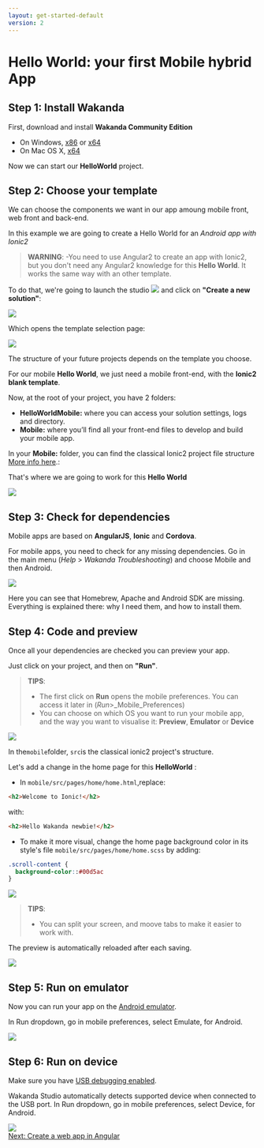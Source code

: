 ```yaml
---
layout: get-started-default
version: 2
---
```


# Hello World: your first Mobile hybrid App

## Step 1: Install Wakanda

First, download and install **Wakanda Community Edition**

- On Windows, [x86](https://github.com/Wakanda/wakanda-digital-app-factory/releases/download/v1.1.3/wakanda-community-all_1.1.3_x86.msi "download") or [x64](https://github.com/Wakanda/wakanda-digital-app-factory/releases/download/v1.1.3/wakanda-community-all_1.1.3_x64.msi "download")
- On Mac OS X, [x64](https://github.com/Wakanda/wakanda-digital-app-factory/releases/download/v1.1.3/wakanda-community-all_1.1.3_x64.dmg "download")


Now we can start our **HelloWorld** project.  

## Step 2: Choose your template

We can choose the components we want in our app amoung mobile front, web front and back-end.

In this example we are going to create a Hello World for an *Android app with Ionic2*

> **WARNING**:
> -You need to use Angular2 to create an app with Ionic2, but you don't need any Angular2 knowledge for this **Hello World**. It works the same way with an other template.


To do that, we're going to launch the studio <img src="../img/iconWakanda.png"/> and click on **"Create a new solution"**:

<img src="../img/hp2-initial.png"/>

Which opens the template selection page:  

<img src="../img/hwm2-template-selection.png"/>


The structure of your future projects depends on the template you choose. 

For our mobile **Hello World**, we just need a mobile front-end, with the **Ionic2 blank template**.

Now, at the root of your project, you have 2 folders:

- **HelloWorldMobile:** where you can access your solution settings, logs and directory. 
- **Mobile:** where you’ll find all your front-end files to develop and build your mobile app. 

In your **Mobile:** folder, you can find the classical Ionic2 project file structure [More info here](https://ionicframework.com/docs/v2/intro/tutorial/project-structure/ "ionic tutorial").:

That's where we are going to work for this **Hello World**

<img src="../img/hwm2-file-structure.png"/>  


## Step 3: Check for dependencies

Mobile apps are based on **AngularJS**, **Ionic** and **Cordova**.

For mobile apps, you need to check for any missing dependencies.
Go in the main menu  (_Help_ > _Wakanda Troubleshooting_) and choose Mobile and then Android.

<img src="../img/hw-troubleshooting.png"/>

Here you can see that Homebrew, Apache and Android SDK are missing. Everything is explained there: why I need them, and how to install them.


## Step 4: Code and preview  

Once all your dependencies are checked you can preview your app.

Just click on your project, and then on **"Run"**.

> **TIPS**:
> - The first click on **Run** opens the mobile preferences. You can access it later in (_Run_>_Mobile_Preferences)
> - You can choose on which OS you want to run your mobile app, and the way you want to visualise it: **Preview**, **Emulator** or **Device** 

<img src="../img/hwm2-mobile-preferences.png"/>

In the`mobile`folder, `src`is the classical ionic2 project's structure.

Let's add a change in the home page for this **HelloWorld** :

- In `mobile/src/pages/home/home.html`,replace:

```html
<h2>Welcome to Ionic!</h2>
```
with:
```html
<h2>Hello Wakanda newbie!</h2>
```

- To make it more visual, change the home page background color in its style's file `mobile/src/pages/home/home.scss` by adding:

```css
.scroll-content {
  background-color::#00d5ac
} 
```
<img src="../img/hwm2-screen-split.png"/>

> **TIPS**:
> - You can split your screen, and moove tabs to make it easier to work with.

The preview is automatically reloaded after each saving.

<img src="../img/hwm2-colored-preview.png"/>



## Step 5: Run on emulator  

Now you can run your app on the [Android emulator](https://developer.android.com/studio/run/emulator.html "check documentation").

In Run dropdown, go in mobile preferences, select Emulate, for Android.

<img src="../img/hwm2-run-emulator.png"/>

## Step 6: Run on device  


Make sure you have [USB debugging enabled](http://developer.android.com/tools/device.html).

Wakanda Studio automatically detects supported device when connected to the USB port.
In Run dropdown, go in mobile preferences, select Device, for Android.

<img src="../img/hwm2-run-device.png" />

<div class="navigation-step">
  <a class="btn next-button" href="hello-world-web-2.html">Next: Create a web app in Angular<i class="icon-chevron-right"></i></a>
</div>
